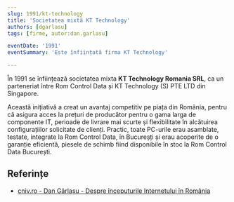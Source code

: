 ```yaml
---
slug: 1991/kt-technology
title: 'Societatea mixtă KT Technology'
authors: [dgarlasu]
tags: [firme, autor:dan.garlasu]

eventDate: '1991'
eventSummary: 'Este înființată firma KT Technology'

---
```


În 1991 se înființează societatea mixta **KT Technology Romania SRL**, ca
un parteneriat între Rom Control Data și KT Technology (S) PTE LTD din Singapore.

<!-- truncate -->

Această inițiativă a creat un avantaj competitiv pe piața din România, pentru că asigura acces la prețuri de producător pentru o gama larga de componente IT, perioade de livrare mai scurte și flexibilitate în alcătuirea configurațiilor solicitate de clienți. Practic, toate PC-urile erau asamblate, testate, integrate la Rom Control Data, în Bucureșți și erau acoperite de o garanție eficientă, piesele de schimb fiind disponibile în stoc la Rom Control Data București.

## Referințe

- [cniv.ro - Dan Gârlașu - Despre începuturile Internetului în România](https://cniv.ro/documents/26/CNIV_Volum_Aniversar_2023_-_Versiune_Online_DPxioQg.pdf)
